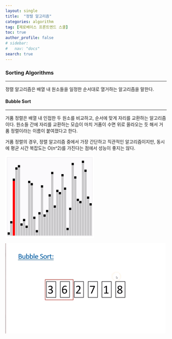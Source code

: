```yaml
---
layout: single
title:  "정렬 알고리즘"
categories: algorithm 
tag: [제로베이스 프론트엔드 스쿨] 
toc: true 
author_profile: false
# sidebar: 
#   nav: "docs"
search: true
---
```




### Sorting Algorithms

***

정렬 알고리즘은 배열 내 원소들을 일정한 순서대로 열거하는 알고리즘을 말한다. 



#### Bubble Sort 

***

거품 정렬은 배열 내 인접한 두 원소를 비교하고, 순서에 맞게 자리를 교환하는 알고리즘이다. 원소들 간에 자리를 교환하는 모습이 마치 거품이 수면 위로 올라오는 듯 해서 거품 정렬이라는 이름이 붙여졌다고 한다. 

거품 정렬의 경우, 정렬 알고리즘 중에서 가장 간단하고 직관적인 알고리즘이지만,  동시에 평균 시간 복잡도는 O(n^2)를 가진다는 점에서 성능이 좋지는 않다. 

![3m00apvur6vmr44yjq1a](../images/2022-08-06-first/3m00apvur6vmr44yjq1a.gif)

![ubhywp9xh8zk6on4caql](../images/2022-08-06-first/ubhywp9xh8zk6on4caql.gif)
